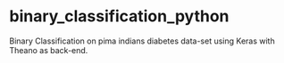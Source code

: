 # binary_classification_python
Binary Classification on pima indians diabetes data-set using Keras with Theano as back-end.     

